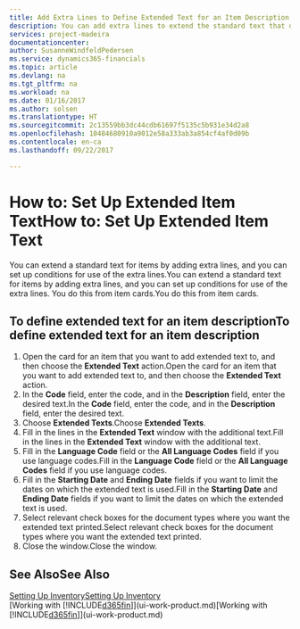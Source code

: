 ```yaml
---
title: Add Extra Lines to Define Extended Text for an Item Description | Microsoft Docs
description: You can add extra lines to extend the standard text that describes an item.
services: project-madeira
documentationcenter: 
author: SusanneWindfeldPedersen
ms.service: dynamics365-financials
ms.topic: article
ms.devlang: na
ms.tgt_pltfrm: na
ms.workload: na
ms.date: 01/16/2017
ms.author: solsen
ms.translationtype: HT
ms.sourcegitcommit: 2c13559bb3dc44cdb61697f5135c5b931e34d2a8
ms.openlocfilehash: 10484680910a9012e58a333ab3a854cf4af0d09b
ms.contentlocale: en-ca
ms.lasthandoff: 09/22/2017

---
```

# <a name="how-to-set-up-extended-item-text"></a><span data-ttu-id="f67b8-103">How to: Set Up Extended Item Text</span><span class="sxs-lookup"><span data-stu-id="f67b8-103">How to: Set Up Extended Item Text</span></span>
<span data-ttu-id="f67b8-104">You can extend a standard text for items by adding extra lines, and you can set up conditions for use of the extra lines.</span><span class="sxs-lookup"><span data-stu-id="f67b8-104">You can extend a standard text for items by adding extra lines, and you can set up conditions for use of the extra lines.</span></span> <span data-ttu-id="f67b8-105">You do this from item cards.</span><span class="sxs-lookup"><span data-stu-id="f67b8-105">You do this from item cards.</span></span>

## <a name="to-define-extended-text-for-an-item-description"></a><span data-ttu-id="f67b8-106">To define extended text for an item description</span><span class="sxs-lookup"><span data-stu-id="f67b8-106">To define extended text for an item description</span></span>
1. <span data-ttu-id="f67b8-107">Open the card for an item that you want to add extended text to, and then choose the **Extended Text** action.</span><span class="sxs-lookup"><span data-stu-id="f67b8-107">Open the card for an item that you want to add extended text to, and then choose the **Extended Text** action.</span></span>
2. <span data-ttu-id="f67b8-108">In the **Code** field, enter the code, and in the **Description** field, enter the desired text.</span><span class="sxs-lookup"><span data-stu-id="f67b8-108">In the **Code** field, enter the code, and in the **Description** field, enter the desired text.</span></span>
3. <span data-ttu-id="f67b8-109">Choose **Extended Texts**.</span><span class="sxs-lookup"><span data-stu-id="f67b8-109">Choose **Extended Texts**.</span></span>
4. <span data-ttu-id="f67b8-110">Fill in the lines in the **Extended Text** window with the additional text.</span><span class="sxs-lookup"><span data-stu-id="f67b8-110">Fill in the lines in the **Extended Text** window with the additional text.</span></span>
5. <span data-ttu-id="f67b8-111">Fill in the **Language Code** field or the **All Language Codes** field if you use language codes.</span><span class="sxs-lookup"><span data-stu-id="f67b8-111">Fill in the **Language Code** field or the **All Language Codes** field if you use language codes.</span></span>
6. <span data-ttu-id="f67b8-112">Fill in the **Starting Date** and **Ending Date** fields if you want to limit the dates on which the extended text is used.</span><span class="sxs-lookup"><span data-stu-id="f67b8-112">Fill in the **Starting Date** and **Ending Date** fields if you want to limit the dates on which the extended text is used.</span></span>
7. <span data-ttu-id="f67b8-113">Select relevant check boxes for the document types where you want the extended text printed.</span><span class="sxs-lookup"><span data-stu-id="f67b8-113">Select relevant check boxes for the document types where you want the extended text printed.</span></span>
8. <span data-ttu-id="f67b8-114">Close the window.</span><span class="sxs-lookup"><span data-stu-id="f67b8-114">Close the window.</span></span>

## <a name="see-also"></a><span data-ttu-id="f67b8-115">See Also</span><span class="sxs-lookup"><span data-stu-id="f67b8-115">See Also</span></span>
[<span data-ttu-id="f67b8-116">Setting Up Inventory</span><span class="sxs-lookup"><span data-stu-id="f67b8-116">Setting Up Inventory</span></span>](inventory-setup-inventory.md)  
<span data-ttu-id="f67b8-117">[Working with [!INCLUDE[d365fin](includes/d365fin_md.md)]](ui-work-product.md)</span><span class="sxs-lookup"><span data-stu-id="f67b8-117">[Working with [!INCLUDE[d365fin](includes/d365fin_md.md)]](ui-work-product.md)</span></span>

